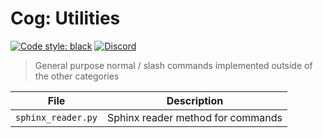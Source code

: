 # Cog: Utilities

[![Code style: black](https://img.shields.io/badge/code%20style-black-000000.svg?style=for-the-badge)](https://github.com/psf/black)
[![Discord](https://img.shields.io/discord/719343092963999804?color=%235865F2&label=Server&logo=discord&logoColor=white&style=for-the-badge)](https://discord.gg/CENcTvnarE)

> General purpose normal / slash commands implemented outside of the other categories

| File               | Description                       |
| ------------------ | --------------------------------- |
| `sphinx_reader.py` | Sphinx reader method for commands |
